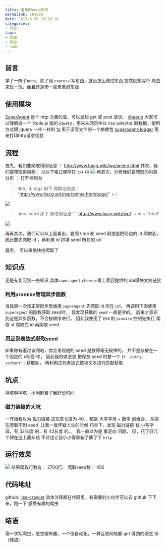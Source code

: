```yaml
---
title: 羞羞的node爬虫
permalink: ch1029
date: 2017-5-30 10:10:10
categories:
- 后台
tags:
- 爬虫
- 后台
- node
---
```

## 前言
学了一阵子`node`，除了用 `express` 写东西，就没怎么做过东西
突然就想写个 爬虫 来玩一玩，而且还是爬一些羞羞的东西

## 使用模块
[SuperAgent](https://cnodejs.org/topic/5378720ed6e2d16149fa16bd) 是个 http 方面的库，可以发起 get 或 post 请求。 
[cheerio](https://cnodejs.org/topic/5203a71844e76d216a727d2e) 大家可以理解成一个 Node.js 版的 jquery，用来从网页中以 css selector 取数据，使用方式跟 jquery 一样一样的
[fs](http://nodejs.cn/api/fs.html) 用于读写文件的一个依赖包
[superagent-logger](https://www.npmjs.com/package/superagent-logger) 用来打印http请求信息

## 流程
首先，我们要爬取得网址是 ： http://www.hacg.wiki/wp/anime.html
其次，我们要爬取得目标： 以以下格式保存在 `txt` 中
![](https://s2.ax1x.com/2019/01/31/k16vCV.png)
再其次，分析我们要爬取的内容分布 ：  打开控制台

> title, id, tags 如下
> 爬取地址是： "http://www.hacg.wiki/wp/anime.html/page/" + i

![](https://s2.ax1x.com/2019/01/31/k1yowR.md.png)

> time, seed 如下
> 爬取地址是： 'http://www.hacg.wiki/wp/' + id + '.html'

![](https://s2.ax1x.com/2019/01/31/k1yhy4.md.png)

再再其次，我们可以从上面看出，要爬 time 和 seed 前提是把前边的 id 爬取到，
因此要先爬取 id ，再利用 id 拼凑 seed 所在的 url

最后， 可以来愉快地爬取了

## 知识点
还是有复习到一些知识
具体`superagent`,`cheerio`看上面我提供的 api模块文档链接

### 利用promise管理异步函数
当我第一次按正常同步思维用 `superagent` 先爬取 id 所在 url，
再调用下面使用 `superagent` 的函数获取 seed时，
我发现获取的 `seed` 一直是空的。
后来才意识到这是异步函数，不会按顺序进行。
因此我使用了 `ES6` 的 `promise` 控制先执行 爬取 id 
爬取完 id 再爬取 seed

### 用正则表达式获取seed
如果你有逛过该网站，你会发现他的 seed 是放得毫无规律的，
并不是存放在一个固定的 x标签 中，
因此我的做法是 把存放 seed 的整一个 `$('.entry-content')` 获取到，
再利用正则表达式整块文本进行匹配获取

## 坑点
神坑啊神坑，小问题费了我好长时间
### 磁力链接的大坑
一开始我以为 磁力链接 这玩意长度为 40 ，都是 大写字母 + 数字 的组合。
后来在爬取不到 seed ,让我一度怀疑人生的时候
巧合下，发现 磁力链接 有 小写字母，有 32长度 的，有 42长度 的。。
我一直以为是 重定向 问题， 哎，花了好几个钟在这上面纠结
不过也让我小小得重新了解了下 `http`

## 运行效果
![](https://s2.ax1x.com/2019/01/31/k1yHFx.md.gif)
结果爬取行数有： 2700行、
爬取seed数： 450

## 代码地址
github: [llss-crawler](https://github.com/cheeseKun/llss-crawler)
具体注释都在代码里，有需要的小伙伴可以去 github 下下来，跑一下
感受有趣的爬虫

## 结语
第一次写爬虫，感觉很有趣，一个很自动化，一种互联网啥都 get 得到的感觉
😅（纯洁）
















